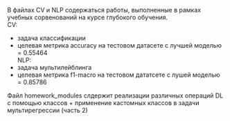 В файлах CV и NLP содержаться работы, выполненные в рамках учебных сорвенований на курсе глубокого обучения.\
CV:
- задача классификации
- целевая метрика accuracy на тестовом датасете с лучшей моделью = 0.55464\
NLP:
- задача мультилейблинга
- целевая метрика f1-macro на тестовом дататсете с лушей моделью = 0.85786

Файл homework_modules слдержит реализации различных операций DL с помощью классов + применение кастомных классов в задачи мультирегрессии (часть 2)

